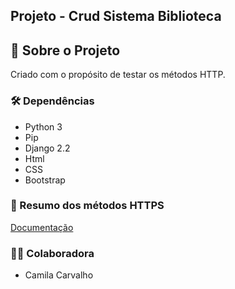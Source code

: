 ## Projeto - Crud Sistema Biblioteca


## :rocket: Sobre o Projeto
Criado com o propósito de testar os métodos HTTP.

### :hammer_and_wrench: Dependências 

- Python 3
- Pip
- Django 2.2
- Html
- CSS
- Bootstrap

### :hammer: Resumo dos métodos HTTPS

[Documentação](https://github.com/camilacarvalhon/crud_sistema_biblioteca/blob/main/Resumo%20m%C3%A9todos%20HTTP.pdf)

### :woman_student:  Colaboradora

- Camila Carvalho 
